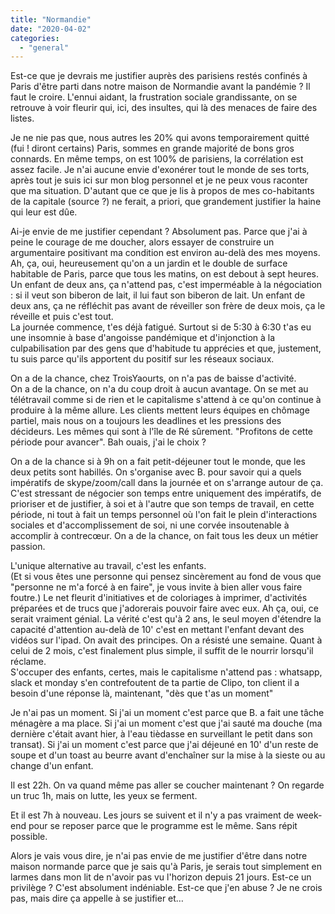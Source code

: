 ```yaml
---
title: "Normandie"
date: "2020-04-02"
categories: 
  - "general"
---
```


Est-ce que je devrais me justifier auprès des parisiens restés confinés à Paris d'être parti dans notre maison de Normandie avant la pandémie ? Il faut le croire. L'ennui aidant, la frustration sociale grandissante, on se retrouve à voir fleurir qui, ici, des insultes, qui là des menaces de faire des listes.

Je ne nie pas que, nous autres les 20% qui avons temporairement quitté (fui ! diront certains) Paris, sommes en grande majorité de bons gros connards. En même temps, on est 100% de parisiens, la corrélation est assez facile. Je n'ai aucune envie d'exonérer tout le monde de ses torts, après tout je suis ici sur mon blog personnel et je ne peux vous raconter que ma situation. D'autant que ce que je lis à propos de mes co-habitants de la capitale (source ?) ne ferait, a priori, que grandement justifier la haine qui leur est dûe.

Ai-je envie de me justifier cependant ? Absolument pas. Parce que j'ai à peine le courage de me doucher, alors essayer de construire un argumentaire positivant ma condition est environ au-delà des mes moyens. Ah, ça, oui, heureusement qu'on a un jardin et le double de surface habitable de Paris, parce que tous les matins, on est debout à sept heures. Un enfant de deux ans, ça n'attend pas, c'est imperméable à la négociation : si il veut son biberon de lait, il lui faut son biberon de lait. Un enfant de deux ans, ça ne réfléchit pas avant de réveiller son frère de deux mois, ça le réveille et puis c'est tout.  
La journée commence, t'es déjà fatigué. Surtout si de 5:30 à 6:30 t'as eu une insomnie à base d'angoisse pandémique et d'injonction à la culpabilisation par des gens que d'habitude tu apprécies et que, justement, tu suis parce qu'ils apportent du positif sur les réseaux sociaux.

On a de la chance, chez TroisYaourts, on n'a pas de baisse d'activité.  
On a de la chance, on n'a du coup droit à aucun avantage. On se met au télétravail comme si de rien et le capitalisme s'attend à ce qu'on continue à produire à la même allure. Les clients mettent leurs équipes en chômage partiel, mais nous on a toujours les deadlines et les pressions des décideurs. Les mêmes qui sont à l'île de Ré sûrement. "Profitons de cette période pour avancer". Bah ouais, j'ai le choix ?

On a de la chance si à 9h on a fait petit-déjeuner tout le monde, que les deux petits sont habillés. On s'organise avec B. pour savoir qui a quels impératifs de skype/zoom/call dans la journée et on s'arrange autour de ça. C'est stressant de négocier son temps entre uniquement des impératifs, de prioriser et de justifier, à soi et à l'autre que son temps de travail, en cette période, ni tout à fait un temps personnel où l'on fait le plein d'interactions sociales et d'accomplissement de soi, ni une corvée insoutenable à accomplir à contrecœur. On a de la chance, on fait tous les deux un métier passion.

L'unique alternative au travail, c'est les enfants.  
(Et si vous êtes une personne qui pensez sincèrement au fond de vous que "personne ne m'a forcé à en faire", je vous invite à bien aller vous faire foutre.) Le net fleurit d'initiatives et de coloriages à imprimer, d'activités préparées et de trucs que j'adorerais pouvoir faire avec eux. Ah ça, oui, ce serait vraiment génial. La vérité c'est qu'à 2 ans, le seul moyen d'étendre la capacité d'attention au-delà de 10' c'est en mettant l'enfant devant des vidéos sur l'ipad. On avait des principes. On a résisté une semaine. Quant à celui de 2 mois, c'est finalement plus simple, il suffit de le nourrir lorsqu'il réclame.  
S'occuper des enfants, certes, mais le capitalisme n'attend pas : whatsapp, slack et monday s'en contrefoutent de ta partie de Clipo, ton client il a besoin d'une réponse là, maintenant, "dès que t'as un moment"

Je n'ai pas un moment. Si j'ai un moment c'est parce que B. a fait une tâche ménagère a ma place. Si j'ai un moment c'est que j'ai sauté ma douche (ma dernière c'était avant hier, à l'eau tièdasse en surveillant le petit dans son transat). Si j'ai un moment c'est parce que j'ai déjeuné en 10' d'un reste de soupe et d'un toast au beurre avant d'enchaîner sur la mise à la sieste ou au change d'un enfant.

Il est 22h. On va quand même pas aller se coucher maintenant ? On regarde un truc 1h, mais on lutte, les yeux se ferment.

Et il est 7h à nouveau. Les jours se suivent et il n'y a pas vraiment de week-end pour se reposer parce que le programme est le même. Sans répit possible.

Alors je vais vous dire, je n'ai pas envie de me justifier d'être dans notre maison normande parce que je sais qu'à Paris, je serais tout simplement en larmes dans mon lit de n'avoir pas vu l'horizon depuis 21 jours. Est-ce un privilège ? C'est absolument indéniable. Est-ce que j'en abuse ? Je ne crois pas, mais dire ça appelle à se justifier et…

